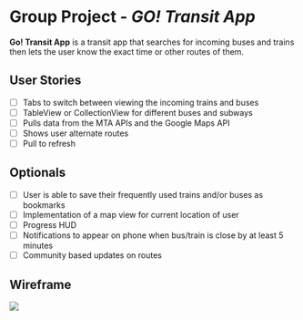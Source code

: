 # Group Project - *GO! Transit App*

**Go! Transit App** is a transit app that searches for incoming buses and trains then lets the user know the exact time or other routes of them.

## User Stories

- [ ] Tabs to switch between viewing the incoming trains and buses
- [ ] TableView or CollectionView for different buses and subways
- [ ] Pulls data from the MTA APIs and the Google Maps API
- [ ] Shows user alternate routes 
- [ ] Pull to refresh

## Optionals

- [ ] User is able to save their frequently used trains and/or buses as bookmarks
- [ ] Implementation of a map view for current location of user
- [ ] Progress HUD 
- [ ] Notifications to appear on phone when bus/train is close by at least 5 minutes
- [ ] Community based updates on routes

## Wireframe

<img src= https://raw.githubusercontent.com/Antonio-Kevin-Arnold/MTA-App/master/wireframes.jpg />
